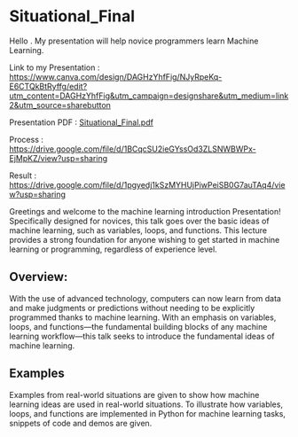 # Situational_Final
Hello . My presentation will help novice programmers learn Machine Learning.


Link to my Presentation : https://www.canva.com/design/DAGHzYhfFig/NJyRpeKq-E6CTQkBtRyffg/edit?utm_content=DAGHzYhfFig&utm_campaign=designshare&utm_medium=link2&utm_source=sharebutton


Presentation PDF : [Situational_Final.pdf](https://github.com/user-attachments/files/15784518/Situational_Final.pdf)


Process : https://drive.google.com/file/d/1BCqcSU2ieGYssOd3ZLSNWBWPx-EjMpKZ/view?usp=sharing


Result : https://drive.google.com/file/d/1pgyedj1kSzMYHUjPiwPeiSB0G7auTAq4/view?usp=sharing


Greetings and welcome to the machine learning introduction Presentation! Specifically designed for novices, this talk goes over the basic ideas of machine learning, such as variables, loops, and functions. This lecture provides a strong foundation for anyone wishing to get started in machine learning or programming, regardless of experience level.

## Overview:
With the use of advanced technology, computers can now learn from data and make judgments or predictions without needing to be explicitly programmed thanks to machine learning. With an emphasis on variables, loops, and functions—the fundamental building blocks of any machine learning workflow—this talk seeks to introduce the fundamental ideas of machine learning.

## Examples
Examples from real-world situations are given to show how machine learning ideas are used in real-world situations. To illustrate how variables, loops, and functions are implemented in Python for machine learning tasks, snippets of code and demos are given.




